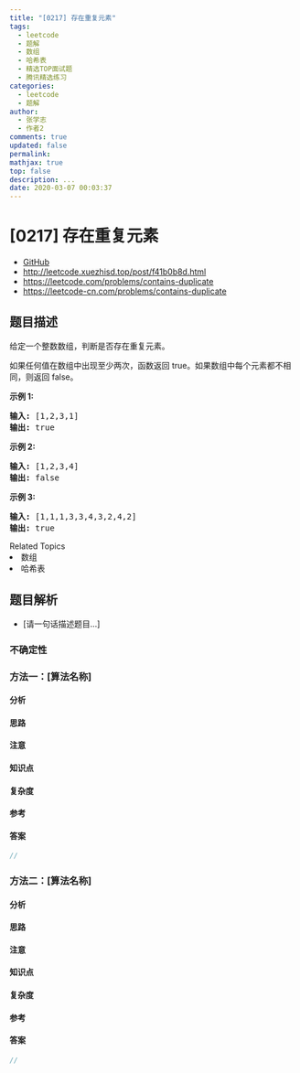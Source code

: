 ```yaml
---
title: "[0217] 存在重复元素"
tags:
  - leetcode
  - 题解
  - 数组
  - 哈希表
  - 精选TOP面试题
  - 腾讯精选练习
categories:
  - leetcode
  - 题解
author:
  - 张学志
  - 作者2
comments: true
updated: false
permalink:
mathjax: true
top: false
description: ...
date: 2020-03-07 00:03:37
---
```



# [0217] 存在重复元素
* [GitHub](https://github.com/algoboy101/LeetCodeCrowdsource/tree/master/_posts/QA/%5B0217%5D%20%E5%AD%98%E5%9C%A8%E9%87%8D%E5%A4%8D%E5%85%83%E7%B4%A0.md)
* http://leetcode.xuezhisd.top/post/f41b0b8d.html
* https://leetcode.com/problems/contains-duplicate
* https://leetcode-cn.com/problems/contains-duplicate


## 题目描述

<p>给定一个整数数组，判断是否存在重复元素。</p>

<p>如果任何值在数组中出现至少两次，函数返回 true。如果数组中每个元素都不相同，则返回 false。</p>

<p><strong>示例 1:</strong></p>

<pre><strong>输入:</strong> [1,2,3,1]
<strong>输出:</strong> true</pre>

<p><strong>示例 2:</strong></p>

<pre><strong>输入: </strong>[1,2,3,4]
<strong>输出:</strong> false</pre>

<p><strong>示例&nbsp;3:</strong></p>

<pre><strong>输入: </strong>[1,1,1,3,3,4,3,2,4,2]
<strong>输出:</strong> true</pre>
<div><div>Related Topics</div><div><li>数组</li><li>哈希表</li></div></div>


## 题目解析
* [请一句话描述题目...]

### 不确定性


### 方法一：[算法名称]

#### 分析

#### 思路

#### 注意

#### 知识点

#### 复杂度

#### 参考

#### 答案

```cpp
//
```


### 方法二：[算法名称]

#### 分析

#### 思路

#### 注意

#### 知识点

#### 复杂度

#### 参考

#### 答案

```cpp
//
```


